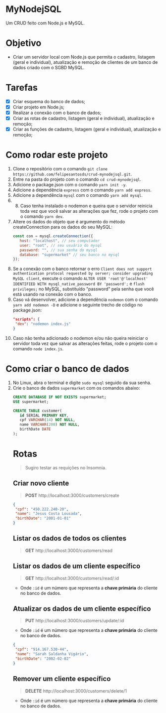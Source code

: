 # MyNodejSQL

Um CRUD feito com Node.js e MySQL.

# Objetivo

- Criar um servidor local com Node.js que permita o cadastro, listagem (geral e individual), atualização e remoção de clientes de um banco de dados criado com o SGBD MySQL.

# Tarefas
- [x] Criar esquema do banco de dados;
- [x] Criar projeto em Node.js;
- [x] Realizar a conexão com o banco de dados;
- [x] Criar as rotas de cadastro, listagem (geral e individual), atualização e remoção;
- [x] Criar as funções de cadastro, listagem (geral e individual), atualização e remoção;

# Como rodar este projeto
1. Clone o repositório com o comando `git clone https://github.com/felipesantosds/crud-mynodejsql.git`.
2. Entre na pasta do projeto com o comando `cd crud-mynodejsql`.
3. Adicione o package.json com o comando `yarn init -y`.
4. Adicione a dependência `express` com o comando `yarn add express`.
5. Adicione a dependência `mysql` com o comando `yarn add mysql`.
6. 8. Caso tenha instalado o nodemon e queira que o servidor reinicia toda vez que você salvar as alterações que fez, rode o projeto com o comando `yarn dev`.
7. Altere os dados do objeto que é argumento do método createConnection para os dados do seu MySQL:
   ```javascript
   const con = mysql.createConnection({
      host: "localhost", // seu computador
      user: "root", // seu usuário do mysql
      password: "", // sua senha do mysql
      database: "supermarket" // seu banco no mysql
   });
   ```
8. Se a conexão com o banco retornar o erro `Client does not support authentication protocol requested by server; consider upgrading MySQL client`, execute o comando `ALTER USER 'root'@'localhost' IDENTIFIED WITH mysql_native_password BY 'password';` e `flush privileges;` no MySQL, substituído "password" pela senha que você está usando na conexão com o banco.
9. Caso vá desenvolver, adicione a dependência `nodemon` com o comando `yarn add nodemon -D` e adicione o seguinte trecho de código no package.json:
   ```json
   "scripts": {
    "dev": "nodemon index.js"
   }
   ```
10. Caso não tenha adicionado o nodemon e/ou não queira reiniciar o servidor toda vez que salvar as alterações feitas, rode o projeto com o comando `node index.js`.

# Como criar o banco de dados
1. No Linux, abra o terminal e digite `sudo mysql` seguido da sua senha.
2. Crie o banco de dados `supermarket` com os comandos abaixo:
   ```sql
   CREATE DATABASE IF NOT EXISTS supermarket;
   USE supermarket;

   CREATE TABLE customer(
      id SERIAL PRIMARY KEY,
      cpf VARCHAR(14) NOT NULL,
      name VARCHAR(200) NOT NULL,
      birthDate DATE
   );
   ```
   # Rotas
   > Sugiro testar as requições no Insomnia.
   ## Criar novo cliente
   > **POST** http://localhost:3000/customers/create
   ```json
   {
	"cpf": "450.222.240-20",
	"name": "Jesus Costa Lousada",
	"birthDate": "2001-01-01"
   }
   ```
   ## Listar os dados de todos os clientes
   > **GET** http://localhost:3000/customers/read
   ## Listar os dados de um cliente específico
   > **GET** http://localhost:3000/customers/read/:id
   - Onde `:id` é um número que representa a **chave primária** do cliente no banco de dados.
   ## Atualizar os dados de um cliente específico
   > **PUT** http://localhost:3000/customers/update/:id
   - Onde `:id` é um número que representa a **chave primária** do cliente no banco de dados.
   ```json
   {
	"cpf": "914.167.530-44",
	"name": "Sarah Saldanha Vigário",
	"birthDate": "2002-02-02"
   }
   ```
   ## Remover um cliente específico
   > **DELETE** http://localhost:3000/customers/delete/1
   - Onde `:id` é um número que representa a **chave primária** do cliente no banco de dados.
